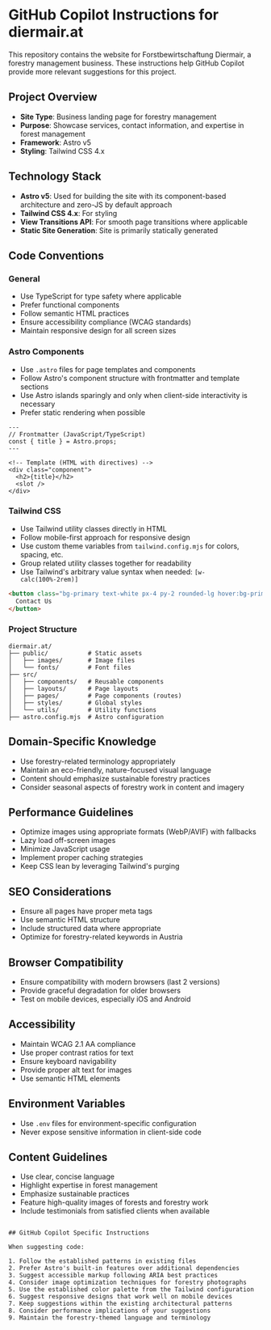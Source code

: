 # GitHub Copilot Instructions for diermair.at

This repository contains the website for Forstbewirtschaftung Diermair, a forestry management business. These instructions help GitHub Copilot provide more relevant suggestions for this project.

## Project Overview

- **Site Type**: Business landing page for forestry management
- **Purpose**: Showcase services, contact information, and expertise in forest management
- **Framework**: Astro v5
- **Styling**: Tailwind CSS 4.x

## Technology Stack

- **Astro v5**: Used for building the site with its component-based architecture and zero-JS by default approach
- **Tailwind CSS 4.x**: For styling
- **View Transitions API**: For smooth page transitions where applicable
- **Static Site Generation**: Site is primarily statically generated

## Code Conventions

### General

- Use TypeScript for type safety where applicable
- Prefer functional components
- Follow semantic HTML practices
- Ensure accessibility compliance (WCAG standards)
- Maintain responsive design for all screen sizes

### Astro Components

- Use `.astro` files for page templates and components
- Follow Astro's component structure with frontmatter and template sections
- Use Astro islands sparingly and only when client-side interactivity is necessary
- Prefer static rendering when possible

```astro
---
// Frontmatter (JavaScript/TypeScript)
const { title } = Astro.props;
---

<!-- Template (HTML with directives) -->
<div class="component">
  <h2>{title}</h2>
  <slot />
</div>
```

### Tailwind CSS

- Use Tailwind utility classes directly in HTML
- Follow mobile-first approach for responsive design
- Use custom theme variables from `tailwind.config.mjs` for colors, spacing, etc.
- Group related utility classes together for readability
- Use Tailwind's arbitrary value syntax when needed: `[w-calc(100%-2rem)]`

```html
<button class="bg-primary text-white px-4 py-2 rounded-lg hover:bg-primary-dark transition-colors">
  Contact Us
</button>
```

### Project Structure

```
diermair.at/
├── public/           # Static assets
│   ├── images/       # Image files
│   └── fonts/        # Font files
├── src/
│   ├── components/   # Reusable components
│   ├── layouts/      # Page layouts
│   ├── pages/        # Page components (routes)
│   ├── styles/       # Global styles
│   └── utils/        # Utility functions
├── astro.config.mjs  # Astro configuration
```

## Domain-Specific Knowledge

- Use forestry-related terminology appropriately
- Maintain an eco-friendly, nature-focused visual language
- Content should emphasize sustainable forestry practices
- Consider seasonal aspects of forestry work in content and imagery

## Performance Guidelines

- Optimize images using appropriate formats (WebP/AVIF) with fallbacks
- Lazy load off-screen images
- Minimize JavaScript usage
- Implement proper caching strategies
- Keep CSS lean by leveraging Tailwind's purging

## SEO Considerations

- Ensure all pages have proper meta tags
- Use semantic HTML structure
- Include structured data where appropriate
- Optimize for forestry-related keywords in Austria

## Browser Compatibility

- Ensure compatibility with modern browsers (last 2 versions)
- Provide graceful degradation for older browsers
- Test on mobile devices, especially iOS and Android

## Accessibility

- Maintain WCAG 2.1 AA compliance
- Use proper contrast ratios for text
- Ensure keyboard navigability
- Provide proper alt text for images
- Use semantic HTML elements

## Environment Variables

- Use `.env` files for environment-specific configuration
- Never expose sensitive information in client-side code

## Content Guidelines

- Use clear, concise language
- Highlight expertise in forest management
- Emphasize sustainable practices
- Feature high-quality images of forests and forestry work
- Include testimonials from satisfied clients when available
```

## GitHub Copilot Specific Instructions

When suggesting code:

1. Follow the established patterns in existing files
2. Prefer Astro's built-in features over additional dependencies
3. Suggest accessible markup following ARIA best practices
4. Consider image optimization techniques for forestry photographs
5. Use the established color palette from the Tailwind configuration
6. Suggest responsive designs that work well on mobile devices
7. Keep suggestions within the existing architectural patterns
8. Consider performance implications of your suggestions
9. Maintain the forestry-themed language and terminology